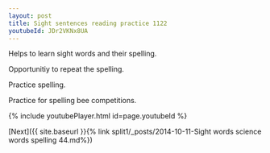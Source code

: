 ```yaml
---
layout: post
title: Sight sentences reading practice 1122
youtubeId: JDr2VKNx8UA
---
```

 
 
Helps to learn sight words and their spelling.

Opportunitiy to repeat the spelling. 

Practice spelling. 
 
Practice for spelling bee competitions. 
 
{% include youtubePlayer.html id=page.youtubeId %}
 
 

[Next]({{ site.baseurl }}{% link  split1/_posts/2014-10-11-Sight words science words spelling 44.md%})
 

